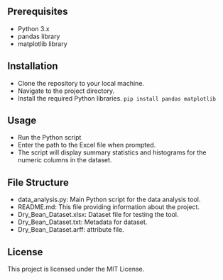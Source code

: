 
## Prerequisites
+ Python 3.x
+ pandas library
+ matplotlib library
## Installation
+ Clone the repository to your local machine.
+ Navigate to the project directory.
+ Install the required Python libraries.
  `pip install pandas matplotlib`
## Usage
+ Run the Python script
+ Enter the path to the Excel file when prompted.
+ The script will display summary statistics and histograms for the numeric columns in the dataset.
## File Structure
+ data_analysis.py: Main Python script for the data analysis tool.
+ README.md: This file providing information about the project.
+ Dry_Bean_Dataset.xlsx: Dataset file for testing the tool.
+ Dry_Bean_Dataset.txt: Metadata for dataset.
+ Dry_Bean_Dataset.arff: attribute file.
## License
This project is licensed under the MIT License.
